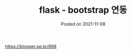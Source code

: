 <html lang="en">
<head>
    <meta charset="UTF-8">
    <meta name="viewport" content="width=device-width, initial-scale=1.0">
    <link rel="stylesheet" href="../assets/css/style.css">
</head>
<body>
<header>
    <h1>flask - bootstrap 연동</h1>
    <p>Posted on 2021-11-08</p>
</header>
<main>
<p><a href="https://blogger.pe.kr/898" rel="noopener" target="_blank">https://blogger.pe.kr/898</a></p>
</main>
</body>
</html>